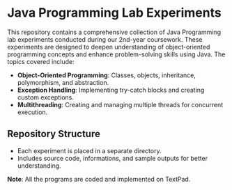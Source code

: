 # Java Programming Lab Experiments

This repository contains a comprehensive collection of Java Programming lab experiments conducted during our 2nd-year coursework. These experiments are designed to deepen understanding of object-oriented programming concepts and enhance problem-solving skills using Java. The topics covered include:

- **Object-Oriented Programming**: Classes, objects, inheritance, polymorphism, and abstraction.
- **Exception Handling**: Implementing try-catch blocks and creating custom exceptions.
- **Multithreading**: Creating and managing multiple threads for concurrent execution.

## Repository Structure

- Each experiment is placed in a separate directory.
- Includes source code, informations, and sample outputs for better understanding.


**Note**: All the programs are coded and implemented on TextPad.